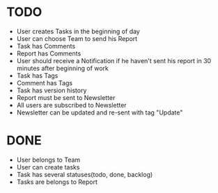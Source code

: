 # TODO

- User creates Tasks in the beginning of day
- User can choose Team to send his Report
- Task has Comments
- Report has Comments
- User should receive a Notification if he haven't sent his report in 30 minutes after beginning of work
- Task has Tags
- Comment has Tags
- Task has version history
- Report must be sent to Newsletter
- All users are subscribed to Newsletter
- Newsletter can be updated and re-sent with tag "Update"

# DONE

- User belongs to Team
- User can create tasks
- Task has several statuses(todo, done, backlog)
- Tasks are belongs to Report
